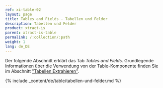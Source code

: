 ```yaml
---
ref: xi-table-02
layout: page
title: Tables and Fields - Tabellen und Felder
description: Tabellen und Felder
product: xtract-is
parent: xtract-is-table
permalink: /:collection/:path
weight: 1
lang: de_DE
---
```

Der folgende Abschnitt erklärt das Tab *Tables and Fields*. Grundlegende Informationen über die Verwendung von der Table-Komponente finden Sie im Abschnitt ["Tabellen Extrahieren"](./extraktion-anlegen).

{% include _content/de/table/tabellen-und-felder.md  %}